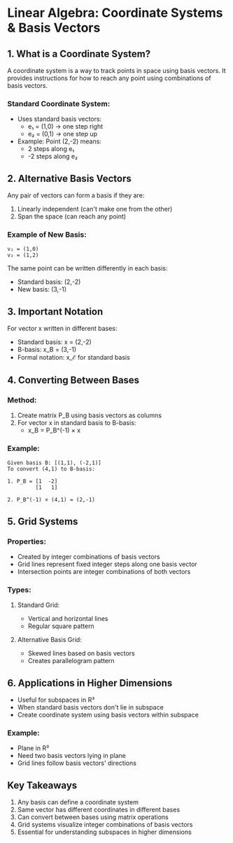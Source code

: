 # Linear Algebra: Coordinate Systems & Basis Vectors

## 1. What is a Coordinate System?

A coordinate system is a way to track points in space using basis vectors. It provides instructions for how to reach any point using combinations of basis vectors.

### Standard Coordinate System:
- Uses standard basis vectors: 
  - e₁ = (1,0) → one step right
  - e₂ = (0,1) → one step up
- Example: Point (2,-2) means:
  - 2 steps along e₁
  - -2 steps along e₂

## 2. Alternative Basis Vectors

Any pair of vectors can form a basis if they are:
1. Linearly independent (can't make one from the other)
2. Span the space (can reach any point)

### Example of New Basis:
```
v₁ = (1,0)
v₂ = (1,2)
```

The same point can be written differently in each basis:
- Standard basis: (2,-2)
- New basis: (3,-1)

## 3. Important Notation

For vector x written in different bases:
- Standard basis: x = (2,-2)
- B-basis: x_B = (3,-1)
- Formal notation: x_ℰ for standard basis

## 4. Converting Between Bases

### Method:
1. Create matrix P_B using basis vectors as columns
2. For vector x in standard basis to B-basis:
   - x_B = P_B^(-1) × x

### Example:
```
Given basis B: [(1,1), (-2,1)]
To convert (4,1) to B-basis:

1. P_B = [1  -2]
         [1   1]

2. P_B^(-1) × (4,1) = (2,-1)
```

## 5. Grid Systems

### Properties:
- Created by integer combinations of basis vectors
- Grid lines represent fixed integer steps along one basis vector
- Intersection points are integer combinations of both vectors

### Types:
1. Standard Grid:
   - Vertical and horizontal lines
   - Regular square pattern

2. Alternative Basis Grid:
   - Skewed lines based on basis vectors
   - Creates parallelogram pattern

## 6. Applications in Higher Dimensions

- Useful for subspaces in R³
- When standard basis vectors don't lie in subspace
- Create coordinate system using basis vectors within subspace

### Example:
- Plane in R³
- Need two basis vectors lying in plane
- Grid lines follow basis vectors' directions

## Key Takeaways

1. Any basis can define a coordinate system
2. Same vector has different coordinates in different bases
3. Can convert between bases using matrix operations
4. Grid systems visualize integer combinations of basis vectors
5. Essential for understanding subspaces in higher dimensions
